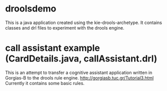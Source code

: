 # droolsdemo
This is a java application created using the kie-drools-archetype.
It contains classes and drl files to experiment with the drools engine.

# call assistant example (CardDetails.java, callAssistant.drl)
This is an attempt to transfer a cognitive assistant application written in Gorgias-B to the drools rule engine. 
http://gorgiasb.tuc.gr/Tutorial3.html
Currently it contains some basic rules.

